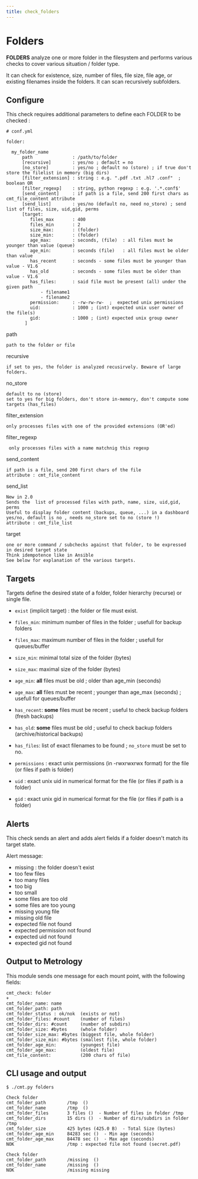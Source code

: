 ```yaml
---
title: check_folders
---
```


# Folders

**FOLDERS** analyze one or more folder in the filesystem and performs various checks to cover various situation / folder type.

It can check for existence, size, number of files, file size, file age, or existing filenames inside the folders. It can scan recursively subfolders.


## Configure

This check requires additional parameters to define each FOLDER to be checked :

	# conf.yml
	
	folder:

      my_folder_name
		  path               : /path/to/folder
		  [recursive]        : yes/no ; default = no
	      [no_store]         : yes/no ; default no (store) ; if true don't store the filelist in memory (big dirs)
	      [filter_extension] : string : e.g. ".pdf .txt .hl7 .conf"  ; boolean OR 
	      [filter_regexp]    : string, python regexp : e.g. '.*.conf$'
		  [send_content]     : if path is a file, send 200 first chars as cmt_file_content attribute
		  [send_list]        : yes/no (default no, need no_store) ; send list of files, size, uid,gid, perms
		  [target:
		     files_max       : 400
		     files_min       : 2
		     size_max:       : (folder)
		     size_min:       : (folder)      
		     age_max:        : seconds, (file)  : all files must be younger than value (queue)
		     age_min:        : seconds (file)   : all files must be older than value
		     has_recent      : seconds - some files must be younger than value - V1.6
		     has_old         : seconds - some files must be older than value - V1.6
		     has_files:      : said file must be present (all) under the given path
		         - filename1
		         - filename2
		     permission:     : -rw-rw-rw-  ;  expected unix permissions
		     uid:            : 1000 ; (int) expected unix user owner of the file(s)
		     gid:            : 1000 ; (int) expected unix group owner
		   ]


path

    path to the folder or file

recursive

    if set to yes, the folder is analyzed recusirvely. Beware of large folders.


no_store

    default to no (store)
    set to yes for big folders, don't store in-memory, don't compute some targets (has_files)

filter_extension

    only processes files with one of the provided extensions (OR'ed)

filter_regexp

     only processes files with a name matchnig this regexp 


send_content

	if path is a file, send 200 first chars of the file
	attribute : cmt_file_content    

send_list

	New in 2.0
	Sends the  list of processed files with path, name, size, uid,gid, perms
	Useful to display folder content (backups, queue, ...) in a dashboard
	yes/no, default is no , needs no_store set to no (store !)
	attribute : cmt_file_list
	
target

    one or more command / subchecks against that folder, to be expressed in desired target state
    Think idempotence like in Ansible
    See below for explanation of the various targets.


## Targets

Targets define the desired state of a folder, folder hierarchy (recurse) or single file.

- `exist` (implicit target) : the folder or file must exist.

- `files_min`: minimum number of files in the folder ; usefull for backup folders

- `files_max`: maximum number of files in the folder ; usefull for queues/buffer

- `size_min`: minimal total size of the folder (bytes)

- `size_max`: maximal  size of the folder (bytes)

- `age_min`: **all** files must be old ; older than age_min  (seconds)
 
- `age_max`:  **all** files must be recent ; younger than age_max (seconds) ; usefull for queues/buffer

- `has_recent`: **some** files must be recent ; useful to check backup folders (fresh backups)

- `has_old`: **some** files must be old ; useful to check backup folders (archive/historical backups)

- `has_files`: list of exact filenames to be found ; `no_store` must be set to no.

- `permissions` : exact unix permissions (in -rwxrwxrwx format) for the file (or files if path is folder)

- `uid` : exact unix uid in numerical format for the file (or files if path is a folder)

- `gid` : exact unix gid in numerical format for the file (or files if path is a folder)


## Alerts

This check sends an alert and adds alert fields if a folder doesn't match its target state.


Alert message:

- missing : the folder doesn't exist
- too few files
- too many files
- too big
- too small
- some files are too old 
- some files are too young
- missing young file
- missing old file
- expected file not found
- expected permission not found
- expected uid not found
- expected gid not found


## Output to Metrology

This module sends one message for each mount point, with the following fields:

	cmt_check: folder
	+
	cmt_folder_name: name
	cmt_folder_path: path
	cmt_folder_status : ok/nok  (exists or not)
	cmt_folder_files: #count    (number of files)
	cmt_folder_dirs: #count     (number of subdirs)
	cmt_folder_size: #bytes     (whole folder)
	cmt_folder_size_max: #bytes (biggest file, whole folder)
	cmt_folder_size_min: #bytes (smallest file, whole folder)
	cmt_folder_age_min:         (youngest file)
	cmt_folder_age_max:         (oldest file)
	cmt_file_content:           (200 chars of file)

## CLI usage and output

	$ ./cmt.py folders

	Check folder 
	cmt_folder_path        /tmp  () 
	cmt_folder_name        /tmp  () 
	cmt_folder_files       3 files ()  - Number of files in folder /tmp
	cmt_folder_dirs        15 dirs ()  - Number of dirs/subdirs in folder /tmp
	cmt_folder_size        425 bytes (425.0 B)  - Total Size (bytes)
	cmt_folder_age_min     84283 sec ()  - Min age (seconds)
	cmt_folder_age_max     84478 sec ()  - Max age (seconds)
	NOK                    /tmp : expected file not found (secret.pdf)

	Check folder 
	cmt_folder_path        /missing  () 
	cmt_folder_name        /missing  () 
	NOK                    /missing missing







